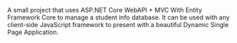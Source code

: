 A small project that uses ASP.NET Core WebAPI + MVC With Entity Framework Core to manage a student info database. It can be used with any client-side JavaScript framework to present with a beautiful Dynamic Single Page Application.
